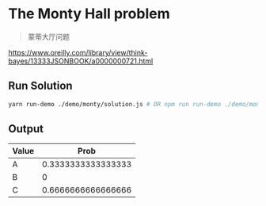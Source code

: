 # The Monty Hall problem

> 蒙蒂大厅问题

<https://www.oreilly.com/library/view/think-bayes/13333JSONBOOK/a0000000721.html>

## Run Solution

```bash
yarn run-demo ./demo/monty/solution.js # OR npm run run-demo ./demo/monty/solution.js
```

## Output

| Value | Prob               |
| ----- | ------------------ |
| A     | 0.3333333333333333 |
| B     | 0                  |
| C     | 0.6666666666666666 |
